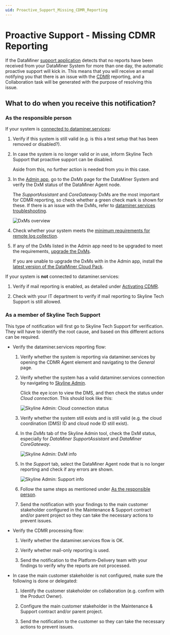 ```yaml
---
uid: Proactive_Support_Missing_CDMR_Reporting
---
```


# Proactive Support - Missing CDMR Reporting

If the DataMiner [support application](xref:User_operations_support) detects that no reports have been received from your DataMiner System for more than one day, the automatic proactive support will kick in. This means that you will receive an email notifying you that there is an issue with the [CDMR](xref:CDMR) reporting, and a Collaboration task will be generated with the purpose of resolving this issue.

## What to do when you receive this notification?

### As the responsible person

If your system is [connected to dataminer.services](xref:Connecting_your_DataMiner_System_to_the_cloud):

1. Verify if this system is still valid (e.g. is this a test setup that has been removed or disabled?).

1. In case the system is no longer valid or in use, inform Skyline Tech Support that proactive support can be disabled.

   Aside from this, no further action is needed from you in this case.

1. In the [Admin app](https://admin.dataminer.services/), go to the *DxMs* page for the DataMiner System and verify the DxM status of the DataMiner Agent node.

   The *SupportAssistant* and *CoreGateway* DxMs are the most important for CDMR reporting, so check whether a green check mark is shown for these. If there is an issue with the DxMs, refer to [dataminer.services troubleshooting](xref:investigating_dataminer_services_feature_issues#check-if-all-dxms-are-running-and-up-to-date).

   ![DxMs overview](~/dataminer/images/DxMs_overview_Admin_app.png)

1. Check whether your system meets the [minimum requirements for remote log collection](xref:RemoteLogCollection#requirements).

1. If any of the DxMs listed in the Admin app need to be upgraded to meet the requirements, [upgrade the DxMs](xref:Managing_cloud-connected_nodes#upgrading-nodes-to-the-latest-dxm-versions).

   If you are unable to upgrade the DxMs with in the Admin app, install the [latest version of the DataMiner Cloud Pack](https://community.dataminer.services/dataminer-cloud-pack/).

If your system is **not** connected to dataminer.services:

1. Verify if mail reporting is enabled, as detailed under [Activating CDMR](xref:CDMR#activating-cdmr).

1. Check with your IT department to verify if mail reporting to Skyline Tech Support is still allowed.

### As a member of Skyline Tech Support

This type of notification will first go to Skyline Tech Support for verification. They will have to identify the root cause, and based on this different actions can be required.

- Verify the dataminer.services reporting flow:

  1. Verify whether the system is reporting via dataminer.services by opening the CDMR Agent element and navigating to the *General* page.

  1. Verify whether the system has a valid dataminer.services connection by navigating to [Skyline Admin](http://skyline-admin.dataminer.services/).

     Click the eye icon to view the DMS, and then check the status under *Cloud connection*. This should look like this:

     ![Skyline Admin: Cloud connection status](~/dataminer/images/Cloud_connection_status.png)

  1. Verify whether the system still exists and is still valid (e.g. the cloud coordination (DMS) ID and cloud node ID still exist).

  1. In the *DxMs* tab of the Skyline Admin tool, check the DxM status, especially for *DataMiner SupportAssistant* and *DataMiner CoreGateway*.

     ![Skyline Admin: DxM info](~/dataminer/images/Skyline_Admin_DxMs_info.png)

  1. In the *Support* tab, select the DataMiner Agent node that is no longer reporting and check if any errors are shown.

     ![Skyline Admin: Support info](~/dataminer/images/Skyline_Admin_Support_info.png)

  1. Follow the same steps as mentioned under [As the responsible person](#as-the-responsible-person).

  1. Send the notification with your findings to the main customer stakeholder configured in the Maintenance & Support contract and/or parent project so they can take the necessary actions to prevent issues.

- Verify the CDMR processing flow:

  1. Verify whether the dataminer.services flow is OK.

  1. Verify whether mail-only reporting is used.

  1. Send the notification to the Platform-Delivery team with your findings to verify why the reports are not processed.

- In case the main customer stakeholder is not configured, make sure the following is done or delegated:

  1. Identify the customer stakeholder on collaboration (e.g. confirm with the Product Owner).

  1. Configure the main customer stakeholder in the Maintenance & Support contract and/or parent project.

  1. Send the notification to the customer so they can take the necessary actions to prevent issues.
